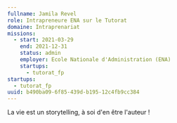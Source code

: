 ```yaml
---
fullname: Jamila Revel
role: Intrapreneure ENA sur le Tutorat
domaine: Intraprenariat
missions:
  - start: 2021-03-29
    end: 2021-12-31
    status: admin
    employer: Ecole Nationale d'Administration (ENA)
    startups:
      - tutorat_fp
startups:
  - tutorat_fp
uuid: b490ba09-6f85-439d-b195-12c4fb9cc384
---
```

La vie est un storytelling, à soi d'en être l'auteur !